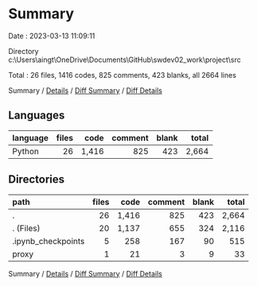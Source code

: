 # Summary

Date : 2023-03-13 11:09:11

Directory c:\\Users\\aingt\\OneDrive\\Documents\\GitHub\\swdev02_work\\project\\src

Total : 26 files,  1416 codes, 825 comments, 423 blanks, all 2664 lines

Summary / [Details](details.md) / [Diff Summary](diff.md) / [Diff Details](diff-details.md)

## Languages
| language | files | code | comment | blank | total |
| :--- | ---: | ---: | ---: | ---: | ---: |
| Python | 26 | 1,416 | 825 | 423 | 2,664 |

## Directories
| path | files | code | comment | blank | total |
| :--- | ---: | ---: | ---: | ---: | ---: |
| . | 26 | 1,416 | 825 | 423 | 2,664 |
| . (Files) | 20 | 1,137 | 655 | 324 | 2,116 |
| .ipynb_checkpoints | 5 | 258 | 167 | 90 | 515 |
| proxy | 1 | 21 | 3 | 9 | 33 |

Summary / [Details](details.md) / [Diff Summary](diff.md) / [Diff Details](diff-details.md)